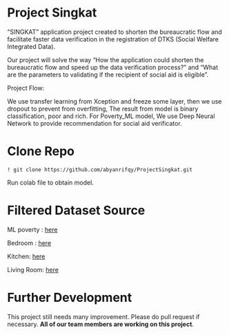 # Project Singkat

“SINGKAT” application project created to shorten the bureaucratic flow and facilitate faster data verification in the registration of DTKS (Social Welfare Integrated Data). 

Our project will solve the way “How the application could shorten the bureaucratic flow and speed up the data verification process?” and “What are the parameters to validating if the recipient of social aid is eligible”.

Project Flow:

We use transfer learning from Xception and freeze some layer, then we use dropout to prevent from overfitting, 
The result from model is binary classification, poor and rich. For Poverty_ML model, We use Deep Neural Network to provide recommendation for social aid verificator. 

# Clone Repo

```
! git clone https://github.com/abyanrifqy/ProjectSingkat.git
```

Run colab file to obtain model. 

# Filtered Dataset Source

ML poverty : [here](https://drive.google.com/drive/folders/1cnh6CiKFHCzTTdG5QEl-N42aAWNgM9U4?usp=sharing)

Bedroom : [here](https://drive.google.com/drive/folders/1hywXPVFkM5wzSJoA5SwRSBwg5cHYCzlS?usp=sharing) 

Kitchen:  [here](https://drive.google.com/drive/folders/1SdqkrVnpYKEGgYP1azOmHXe24Inx-k3-?usp=sharing) 

Living Room: [here](https://drive.google.com/drive/folders/1wJrbcaMIkvjmPQuoHiV7Wv6ycpUSJHA9?usp=sharing) 

# Further Development

This project still needs many improvement. Please do pull request if necessary. **All of our team members are working on this project**. 
